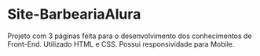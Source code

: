 # Site-BarbeariaAlura
Projeto com 3 páginas feita para o desenvolvimento dos conhecimentos de Front-End. Utilizado HTML e CSS. Possui responsividade para Mobile.
